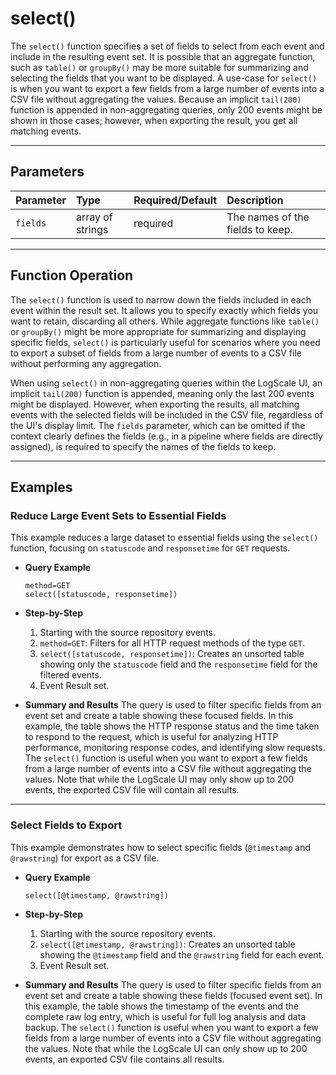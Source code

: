 # select()

The `select()` function specifies a set of fields to select from each event and include in the resulting event set. It is possible that an aggregate function, such as `table()` or `groupBy()` may be more suitable for summarizing and selecting the fields that you want to be displayed. A use-case for `select()` is when you want to export a few fields from a large number of events into a CSV file without aggregating the values. Because an implicit `tail(200)` function is appended in non-aggregating queries, only 200 events might be shown in those cases; however, when exporting the result, you get all matching events.

***

## Parameters

| Parameter | Type | Required/Default | Description |
| :--- | :--- | :--- | :--- |
| `fields` | array of strings | required | The names of the fields to keep. |

***

## Function Operation

The `select()` function is used to narrow down the fields included in each event within the result set. It allows you to specify exactly which fields you want to retain, discarding all others. While aggregate functions like `table()` or `groupBy()` might be more appropriate for summarizing and displaying specific fields, `select()` is particularly useful for scenarios where you need to export a subset of fields from a large number of events to a CSV file without performing any aggregation.

When using `select()` in non-aggregating queries within the LogScale UI, an implicit `tail(200)` function is appended, meaning only the last 200 events might be displayed. However, when exporting the results, all matching events with the selected fields will be included in the CSV file, regardless of the UI's display limit. The `fields` parameter, which can be omitted if the context clearly defines the fields (e.g., in a pipeline where fields are directly assigned), is required to specify the names of the fields to keep.

***

## Examples

### Reduce Large Event Sets to Essential Fields

This example reduces a large dataset to essential fields using the `select()` function, focusing on `statuscode` and `responsetime` for `GET` requests.

  * **Query Example**

    ```
    method=GET
    select([statuscode, responsetime])
    ```

  * **Step-by-Step**

    1.  Starting with the source repository events.
    2.  `method=GET`: Filters for all HTTP request methods of the type `GET`.
    3.  `select([statuscode, responsetime])`: Creates an unsorted table showing only the `statuscode` field and the `responsetime` field for the filtered events.
    4.  Event Result set.

  * **Summary and Results**
    The query is used to filter specific fields from an event set and create a table showing these focused fields. In this example, the table shows the HTTP response status and the time taken to respond to the request, which is useful for analyzing HTTP performance, monitoring response codes, and identifying slow requests. The `select()` function is useful when you want to export a few fields from a large number of events into a CSV file without aggregating the values. Note that while the LogScale UI may only show up to 200 events, the exported CSV file will contain all results.

---

### Select Fields to Export

This example demonstrates how to select specific fields (`@timestamp` and `@rawstring`) for export as a CSV file.

  * **Query Example**

    ```
    select([@timestamp, @rawstring])
    ```

  * **Step-by-Step**

    1.  Starting with the source repository events.
    2.  `select([@timestamp, @rawstring])`: Creates an unsorted table showing the `@timestamp` field and the `@rawstring` field for each event.
    3.  Event Result set.

  * **Summary and Results**
    The query is used to filter specific fields from an event set and create a table showing these fields (focused event set). In this example, the table shows the timestamp of the events and the complete raw log entry, which is useful for full log analysis and data backup. The `select()` function is useful when you want to export a few fields from a large number of events into a CSV file without aggregating the values. Note that while the LogScale UI can only show up to 200 events, an exported CSV file contains all results.